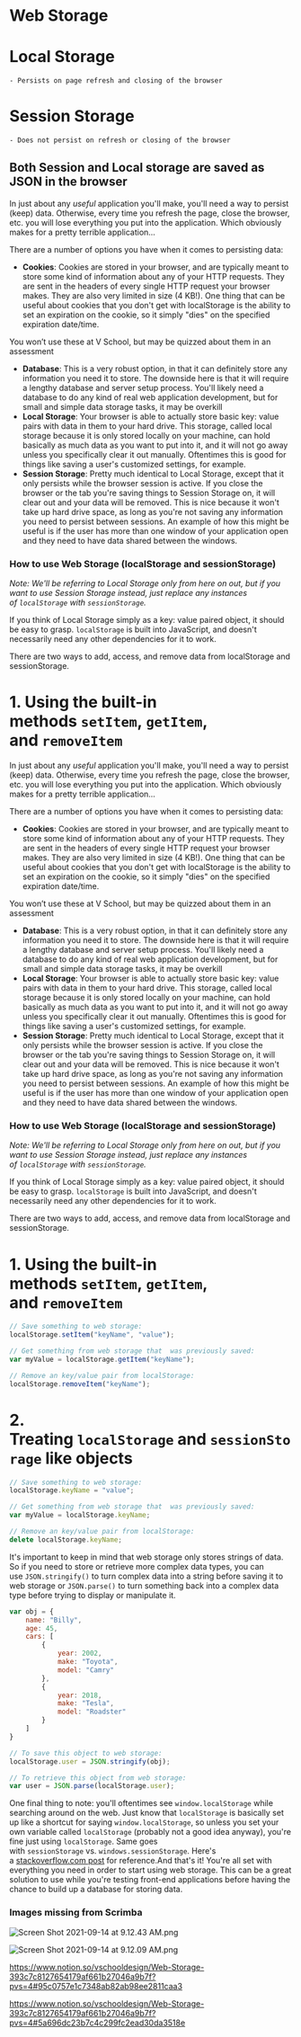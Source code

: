 # Web Storage

# Local Storage 
    - Persists on page refresh and closing of the browser

# Session Storage
    - Does not persist on refresh or closing of the browser
    
## Both Session and Local storage are saved as JSON in the browser

In just about any *useful* application you'll make, you'll need a way to persist (keep) data. Otherwise, every time you refresh the page, close the browser, etc. you will lose everything you put into the application. Which obviously makes for a pretty terrible application...

There are a number of options you have when it comes to persisting data:

- **Cookies**: Cookies are stored in your browser, and are typically meant to store some kind of information about any of your HTTP requests. They are sent in the headers of every single HTTP request your browser makes. They are also very limited in size (4 KB!). One thing that can be useful about cookies that you don't get with localStorage is the ability to set an expiration on the cookie, so it simply "dies" on the specified expiration date/time.

You won’t use these at V School, but may be quizzed about them in an assessment

- **Database**: This is a very robust option, in that it can definitely store any information you need it to store. The downside here is that it will require a lengthy database and server setup process. You'll likely need a database to do any kind of real web application development, but for small and simple data storage tasks, it may be overkill
- **Local Storage**: Your browser is able to actually store basic key: value pairs with data in them to your hard drive. This storage, called local storage because it is only stored locally on your machine, can hold basically as much data as you want to put into it, and it will not go away unless you specifically clear it out manually. Oftentimes this is good for things like saving a user's customized settings, for example.
- **Session Storage**: Pretty much identical to Local Storage, except that it only persists while the browser session is active. If you close the browser or the tab you're saving things to Session Storage on, it will clear out and your data will be removed. This is nice because it won't take up hard drive space, as long as you're not saving any information you need to persist between sessions. An example of how this might be useful is if the user has more than one window of your application open and they need to have data shared between the windows.

### **How to use Web Storage (localStorage and sessionStorage)**

*Note: We'll be referring to Local Storage only from here on out, but if you want to use Session Storage instead, just replace any instances of `localStorage` with `sessionStorage`.*

If you think of Local Storage simply as a key: value paired object, it should be easy to grasp. `localStorage` is built into JavaScript, and doesn't necessarily need any other dependencies for it to work.

There are two ways to add, access, and remove data from localStorage and sessionStorage.

# **1. Using the built-in methods `setItem`, `getItem`, and `removeItem`**

In just about any *useful* application you'll make, you'll need a way to persist (keep) data. Otherwise, every time you refresh the page, close the browser, etc. you will lose everything you put into the application. Which obviously makes for a pretty terrible application...

There are a number of options you have when it comes to persisting data:

- **Cookies**: Cookies are stored in your browser, and are typically meant to store some kind of information about any of your HTTP requests. They are sent in the headers of every single HTTP request your browser makes. They are also very limited in size (4 KB!). One thing that can be useful about cookies that you don't get with localStorage is the ability to set an expiration on the cookie, so it simply "dies" on the specified expiration date/time.

You won’t use these at V School, but may be quizzed about them in an assessment

- **Database**: This is a very robust option, in that it can definitely store any information you need it to store. The downside here is that it will require a lengthy database and server setup process. You'll likely need a database to do any kind of real web application development, but for small and simple data storage tasks, it may be overkill
- **Local Storage**: Your browser is able to actually store basic key: value pairs with data in them to your hard drive. This storage, called local storage because it is only stored locally on your machine, can hold basically as much data as you want to put into it, and it will not go away unless you specifically clear it out manually. Oftentimes this is good for things like saving a user's customized settings, for example.
- **Session Storage**: Pretty much identical to Local Storage, except that it only persists while the browser session is active. If you close the browser or the tab you're saving things to Session Storage on, it will clear out and your data will be removed. This is nice because it won't take up hard drive space, as long as you're not saving any information you need to persist between sessions. An example of how this might be useful is if the user has more than one window of your application open and they need to have data shared between the windows.

### **How to use Web Storage (localStorage and sessionStorage)**

*Note: We'll be referring to Local Storage only from here on out, but if you want to use Session Storage instead, just replace any instances of `localStorage` with `sessionStorage`.*

If you think of Local Storage simply as a key: value paired object, it should be easy to grasp. `localStorage` is built into JavaScript, and doesn't necessarily need any other dependencies for it to work.

There are two ways to add, access, and remove data from localStorage and sessionStorage.

# **1. Using the built-in methods `setItem`, `getItem`, and `removeItem`**

```jsx
// Save something to web storage:
localStorage.setItem("keyName", "value");

// Get something from web storage that  was previously saved:
var myValue = localStorage.getItem("keyName");

// Remove an key/value pair from localStorage:
localStorage.removeItem("keyName");

```

# **2. Treating `localStorage` and `sessionStorage` like objects**

```jsx
// Save something to web storage:
localStorage.keyName = "value";

// Get something from web storage that  was previously saved:
var myValue = localStorage.keyName;

// Remove an key/value pair from localStorage:
delete localStorage.keyName;

```

It's important to keep in mind that web storage only stores strings of data. So if you need to store or retrieve more complex data types, you can use `JSON.stringify()` to turn complex data into a string before saving it to web storage or `JSON.parse()` to turn something back into a complex data type before trying to display or manipulate it.

```jsx
var obj = {
    name: "Billy",
    age: 45,
    cars: [
        {
            year: 2002,
            make: "Toyota",
            model: "Camry"
        },
        {
            year: 2018,
            make: "Tesla",
            model: "Roadster"
        }
    ]
}

// To save this object to web storage:
localStorage.user = JSON.stringify(obj);

// To retrieve this object from web storage:
var user = JSON.parse(localStorage.user);

```

One final thing to note: you'll oftentimes see `window.localStorage` while searching around on the web. Just know that `localStorage` is basically set up like a shortcut for saying `window.localStorage`, so unless you set your own variable called `localStorage` (probably not a good idea anyway), you're fine just using `localStorage`. Same goes with `sessionStorage` vs. `windows.sessionStorage`. Here's a [stackoverflow.com post](http://stackoverflow.com/questions/12660088/is-there-any-difference-between-window-localstorage-and-localstorage) for reference.And that's it! You're all set with everything you need in order to start using web storage. This can be a great solution to use while you're testing front-end applications before having the chance to build up a database for storing data.

### Images missing from Scrimba

![Screen Shot 2021-09-14 at 9.12.43 AM.png](https://s3-us-west-2.amazonaws.com/secure.notion-static.com/11e38a97-d524-4627-a4dd-66b1fa8d96f6/Screen_Shot_2021-09-14_at_9.12.43_AM.png)

![Screen Shot 2021-09-14 at 9.12.09 AM.png](https://s3-us-west-2.amazonaws.com/secure.notion-static.com/4d2cb6fc-50ac-4b82-8824-87b1d64c83a3/Screen_Shot_2021-09-14_at_9.12.09_AM.png)

https://www.notion.so/vschooldesign/Web-Storage-393c7c8127654179af661b27046a9b7f?pvs=4#95c0757e1c7348ab82ab98ee2811caa3

https://www.notion.so/vschooldesign/Web-Storage-393c7c8127654179af661b27046a9b7f?pvs=4#5a696dc23b7c4c299fc2ead30da3518e